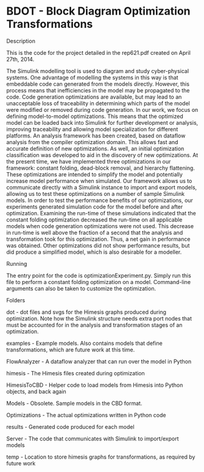 BDOT - Block Diagram Optimization Transformations
====

Description

This is the code for the project detailed in the rep621.pdf created on April 27th, 2014.

The Simulink modelling tool is used to diagram and study cyber-physical systems. One advantage
of modelling the systems in this way is that embeddable code can generated from the models directly.
However, this process means that inefficiencies in the model may be propagated to the code. Code
generation optimizations are available, but may lead to an unacceptable loss of traceability in determining
which parts of the model were modified or removed during code generation.
In our work, we focus on defining model-to-model optimizations. This means that the optimized
model can be loaded back into Simulink for further development or analysis, improving traceability and
allowing model specialization for different platforms. An analysis framework has been created, based on
dataflow analysis from the compiler optimization domain. This allows fast and accurate definition of new
optimizations. As well, an initial optimization classification was developed to aid in the discovery of new
optimizations. At the present time, we have implemented three optimizations in our framework: constant
folding, dead-block removal, and hierarchy flattening. These optimizations are intended to simplify the
model and potentially increase model performance when simulated.
Our framework allows us to communicate directly with a Simulink instance to import and export
models, allowing us to test these optimizations on a number of sample Simulink models. In order to
test the performance benefits of our optimizations, our experiments generated simulation code for the
model before and after optimization. Examining the run-time of these simulations indicated that the
constant folding optimization decreased the run-time on all applicable models when code generation
optimizations were not used. This decrease in run-time is well above the fraction of a second that the
analysis and transformation took for this optimization. Thus, a net gain in performance was obtained.
Other optimizations did not show performance results, but did produce a simplified model, which is also
desirable for a modeller.


Running

The entry point for the code is optimizationExperiment.py. Simply run this file to perform a constant folding optimization on a model. Command-line arguments can also be taken to customize the optimization.

Folders

dot - dot files and svgs for the Himesis graphs produced during optimization. Note how the Simulink structure needs extra port nodes that must be accounted for in the analysis and transformation stages of an optimization.

examples - Example models. Also contains models that define transformations, which are future work at this time.

FlowAnalyzer - A dataflow analyzer that can run over the model in Python

himesis - The Himesis files created during optimization

HimesisToCBD - Helper code to load models from Himesis into Python objects, and back again

Models - Obsolete. Sample models in the CBD format.

Optimizations - The actual optimizations written in Python code

results - Generated code produced for each model

Server - The code that communicates with Simulink to import/export models

temp - Location to store himesis graphs for transformations, as required by future work

